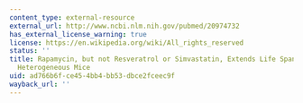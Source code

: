 ```yaml
---
content_type: external-resource
external_url: http://www.ncbi.nlm.nih.gov/pubmed/20974732
has_external_license_warning: true
license: https://en.wikipedia.org/wiki/All_rights_reserved
status: ''
title: Rapamycin, but not Resveratrol or Simvastatin, Extends Life Span of Genetically
  Heterogeneous Mice
uid: ad766b6f-ce45-4bb4-bb53-dbce2fceec9f
wayback_url: ''
---
```

